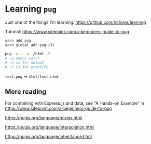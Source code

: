 # Learning `pug`

Just one of the things I'm learning. <https://github.com/hchiam/learning>

Tutorial: <https://www.sitepoint.com/a-beginners-guide-to-pug>

```bash
yarn add pug
yarn global add pug-cli
```

```bash
pug -w . -o ./html -P
# -w means watch
# -o is for output
# -P is for prettify
```

`test.pug` -> `html/test.html`

## More reading

For combining with Express.js and data, see "A Hands-on Example" in <https://www.sitepoint.com/a-beginners-guide-to-pug>

<https://pugjs.org/language/mixins.html>

<https://pugjs.org/language/interpolation.html>

<https://pugjs.org/language/inheritance.html>
